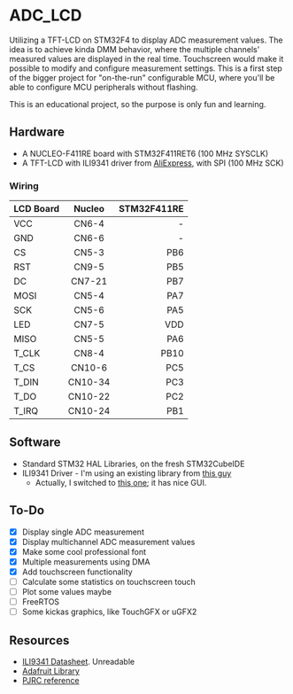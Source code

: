 # ADC_LCD

Utilizing a TFT-LCD on STM32F4 to display ADC measurement values. The idea is to achieve kinda DMM behavior, where the multiple channels' measured values are displayed in the real time. Touchscreen would make it possible to modify and configure measurement settings. This is a first step of the bigger project for "on-the-run" configurable MCU, where you'll be able to configure MCU peripherals without flashing.

This is an educational project, so the purpose is only fun and learning.

## Hardware 
 * A NUCLEO-F411RE board with STM32F411RET6 (100 MHz SYSCLK)
 * A TFT-LCD with ILI9341 driver from [AliExpress](https://www.aliexpress.com/item/32815224002.html?spm=a2g0s.9042311.0.0.6f9d4c4dv0T4OV), with SPI (100 MHz SCK)

### Wiring

|LCD Board|Nucleo |STM32F411RE|  
| ------- |:-----:| ---------:|
|VCC      |CN6-4  | -         | 3.3V
|GND      |CN6-6  | -         | GND
|CS       |CN5-3  | PB6       | D10, Chip Select
|RST      |CN9-5  | PB5       | D4,  LCD Reset
|DC       |CN7-21 | PB7       | Data control
|MOSI     |CN5-4  | PA7       | D11, MOSI
|SCK      |CN5-6  | PA5       | D13, SCK
|LED      |CN7-5  | VDD       | 5V
|MISO     |CN5-5  | PA6       | D12, MISO
|T_CLK    |CN8-4  | PB10      | A3, Touch CLK
|T_CS     |CN10-6 | PC5       | 
|T_DIN    |CN10-34| PC3       |
|T_DO     |CN10-22| PC2       |
|T_IRQ    |CN10-24| PB1       |


## Software
 * Standard STM32 HAL Libraries, on the fresh STM32CubeIDE
 * ILI9341 Driver - I'm using an existing library from [this guy](https://github.com/martnak/STM32-ILI9341)
   * Actually, I switched to [this one](https://github.com/afiskon/stm32-ili9341); it has nice GUI.

## To-Do

 - [x] Display single ADC measurement 
 - [x] Display multichannel ADC measurement values
 - [x] Make some cool professional font
 - [x] Multiple measurements using DMA
 - [x] Add touchscreen functionality
 - [ ] Calculate some statistics on touchscreen touch
 - [ ] Plot some values maybe
 - [ ] FreeRTOS
 - [ ] Some kickas graphics, like TouchGFX or uGFX2

## Resources
 - [ILI9341 Datasheet](https://cdn-shop.adafruit.com/datasheets/ILI9341.pdf). Unreadable
 - [Adafruit Library](https://github.com/adafruit/Adafruit_ILI9341)
 - [PJRC reference](https://www.pjrc.com/store/display_ili9341_touch.html)